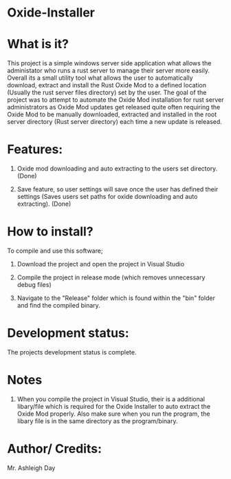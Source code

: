 # Oxide-Installer

# What is it?

This project is a simple windows server side application what allows the administator who runs a rust server to manage their server more easily. Overall its a small utility tool what allows the user to automatically download, extract and install the Rust Oxide Mod to a defined location (Usually the rust server files directory) set by the user. The goal of the project was to attempt to automate the Oxide Mod installation for rust server administrators as Oxide Mod updates get released quite often requiring the Oxide Mod to be manually downloaded, extracted and installed in the root server directory (Rust server directory) each time a new update is released.

# Features:

1. Oxide mod downloading and auto extracting to the users set directory. (Done)

2. Save feature, so user settings will save once the user has defined their settings (Saves users set paths for oxide downloading and auto extracting). (Done)

# How to install?

To compile and use this software;

1. Download the project and open the project in Visual Studio

2. Compile the project in release mode (which removes unnecessary debug files)

3. Navigate to the "Release" folder which is found within the "bin" folder and find the compiled binary.

# Development status:

The projects development status is complete.

# Notes

1. When you compile the project in Visual Studio, their is a additional libary/file which is required for the Oxide Installer to auto extract the Oxide Mod properly. Also make sure when you run the program, the libary file is in the same directory as the program/binary.

# Author/ Credits:

Mr. Ashleigh Day
